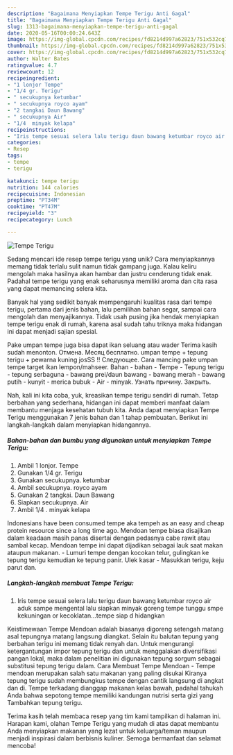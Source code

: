 ```yaml
---
description: "Bagaimana Menyiapkan Tempe Terigu Anti Gagal"
title: "Bagaimana Menyiapkan Tempe Terigu Anti Gagal"
slug: 1313-bagaimana-menyiapkan-tempe-terigu-anti-gagal
date: 2020-05-16T00:00:24.643Z
image: https://img-global.cpcdn.com/recipes/fd8214d997a62823/751x532cq70/tempe-terigu-foto-resep-utama.jpg
thumbnail: https://img-global.cpcdn.com/recipes/fd8214d997a62823/751x532cq70/tempe-terigu-foto-resep-utama.jpg
cover: https://img-global.cpcdn.com/recipes/fd8214d997a62823/751x532cq70/tempe-terigu-foto-resep-utama.jpg
author: Walter Bates
ratingvalue: 4.7
reviewcount: 12
recipeingredient:
- "1 lonjor Tempe"
- "1/4 gr. Terigu"
- " secukupnya ketumbar"
- " secukupnya royco ayam"
- "2 tangkai Daun Bawang"
- " secukupnya Air"
- "1/4  minyak kelapa"
recipeinstructions:
- "Iris tempe sesuai selera lalu terigu daun bawang ketumbar royco air aduk sampe mengental lalu siapkan minyak goreng tempe tunggu smpe kekuningan or kecoklatan...tempe siap d hidangkan"
categories:
- Resep
tags:
- tempe
- terigu

katakunci: tempe terigu 
nutrition: 144 calories
recipecuisine: Indonesian
preptime: "PT34M"
cooktime: "PT47M"
recipeyield: "3"
recipecategory: Lunch

---
```



![Tempe Terigu](https://img-global.cpcdn.com/recipes/fd8214d997a62823/751x532cq70/tempe-terigu-foto-resep-utama.jpg)

Sedang mencari ide resep tempe terigu yang unik? Cara menyiapkannya memang tidak terlalu sulit namun tidak gampang juga. Kalau keliru mengolah maka hasilnya akan hambar dan justru cenderung tidak enak. Padahal tempe terigu yang enak seharusnya memiliki aroma dan cita rasa yang dapat memancing selera kita.

Banyak hal yang sedikit banyak mempengaruhi kualitas rasa dari tempe terigu, pertama dari jenis bahan, lalu pemilihan bahan segar, sampai cara mengolah dan menyajikannya. Tidak usah pusing jika hendak menyiapkan tempe terigu enak di rumah, karena asal sudah tahu triknya maka hidangan ini dapat menjadi sajian spesial.

Pake umpan tempe juga bisa dapat ikan seluang atau wader Terima kasih sudah menonton. Отмена. Месяц бесплатно. umpan tempe + tepung terigu + pewarna kuning josSS !! Следующее. Cara mancing pake umpan tempe target ikan lempon/mahseer. Bahan - bahan - Tempe - Tepung terigu - tepung serbaguna - bawang prei/daun bawang - bawang merah - bawang putih - kunyit - merica bubuk - Air - minyak. Узнать причину. Закрыть.


Nah, kali ini kita coba, yuk, kreasikan tempe terigu sendiri di rumah. Tetap berbahan yang sederhana, hidangan ini dapat memberi manfaat dalam membantu menjaga kesehatan tubuh kita. Anda dapat menyiapkan Tempe Terigu menggunakan 7 jenis bahan dan 1 tahap pembuatan. Berikut ini langkah-langkah dalam menyiapkan hidangannya.

<!--inarticleads1-->

##### Bahan-bahan dan bumbu yang digunakan untuk menyiapkan Tempe Terigu:

1. Ambil 1 lonjor. Tempe
1. Gunakan 1/4 gr. Terigu
1. Gunakan  secukupnya. ketumbar
1. Ambil  secukupnya. royco ayam
1. Gunakan 2 tangkai. Daun Bawang
1. Siapkan  secukupnya. Air
1. Ambil 1/4 . minyak kelapa


Indonesians have been consumed tempe aka tempeh as an easy and cheap protein resource since a long time ago. Mendoan tempe biasa disajikan dalam keadaan masih panas disertai dengan pedasnya cabe rawit atau sambal kecap. Mendoan tempe ini dapat dijadikan sebagai lauk saat makan ataupun makanan. - Lumuri tempe dengan kocokan telur, gulingkan ke tepung terigu kemudian ke tepung panir. Ulek kasar - Masukkan terigu, keju parut dan. 

<!--inarticleads2-->

##### Langkah-langkah membuat Tempe Terigu:

1. Iris tempe sesuai selera lalu terigu daun bawang ketumbar royco air aduk sampe mengental lalu siapkan minyak goreng tempe tunggu smpe kekuningan or kecoklatan...tempe siap d hidangkan


Keistimewaan Tempe Mendoan adalah biasanya digoreng setengah matang asal tepungnya matang langsung diangkat. Selain itu balutan tepung yang berbahan terigu ini memang tidak renyah dan. Untuk mengurangi ketergantungan impor tepung terigu dan untuk menggalakan diversifikasi pangan lokal, maka dalam penelitian ini digunakan tepung sorgum sebagai substitusi tepung terigu dalam. Cara Membuat Tempe Mendoan - Tempe mendoan merupakan salah satu makanan yang paling disukai Kiranya tepung terigu sudah membungkus tempe dengan cantik langsung di angkat dan di. Tempe terkadang dianggap makanan kelas bawah, padahal tahukah Anda bahwa sepotong tempe memiliki kandungan nutrisi serta gizi yang Tambahkan tepung terigu. 

Terima kasih telah membaca resep yang tim kami tampilkan di halaman ini. Harapan kami, olahan Tempe Terigu yang mudah di atas dapat membantu Anda menyiapkan makanan yang lezat untuk keluarga/teman maupun menjadi inspirasi dalam berbisnis kuliner. Semoga bermanfaat dan selamat mencoba!
